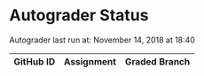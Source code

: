 # Autograder Status
Autograder last run at: November 14, 2018 at 18:40

| GitHub ID | Assignment | Graded Branch |
|-----------|------------|---------------|
